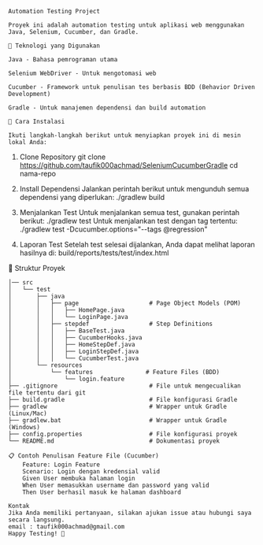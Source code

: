     Automation Testing Project
    
    Proyek ini adalah automation testing untuk aplikasi web menggunakan Java, Selenium, Cucumber, dan Gradle.
    
    🧰 Teknologi yang Digunakan
    
    Java - Bahasa pemrograman utama
    
    Selenium WebDriver - Untuk mengotomasi web
    
    Cucumber - Framework untuk penulisan tes berbasis BDD (Behavior Driven Development)
    
    Gradle - Untuk manajemen dependensi dan build automation

    🚀 Cara Instalasi

    Ikuti langkah-langkah berikut untuk menyiapkan proyek ini di mesin lokal Anda:
1.  Clone Repository
    git clone https://github.com/taufik000achmad/SeleniumCucumberGradle
    cd nama-repo

2. Install Dependensi
   Jalankan perintah berikut untuk mengunduh semua dependensi yang diperlukan:
   ./gradlew build

3. Menjalankan Test
   Untuk menjalankan semua test, gunakan perintah berikut:
   ./gradlew test
   Untuk menjalankan test dengan tag tertentu:
   ./gradlew test -Dcucumber.options="--tags @regression"

4. Laporan Test
   Setelah test selesai dijalankan, Anda dapat melihat laporan hasilnya di:
   build/reports/tests/test/index.html

🧪 Struktur Proyek

    │── src 
    │   └── test
    │       ├── java
    │       │   ├── page                    # Page Object Models (POM)
    │       │   │   ├── HomePage.java
    │       │   │   └── LoginPage.java
    │       │   ├── stepdef                 # Step Definitions
    │       │   │   ├── BaseTest.java
    │       │   │   ├── CucumberHooks.java
    │       │   │   ├── HomeStepDef.java
    │       │   │   ├── LoginStepDef.java
    │       │   │   └── CucumberTest.java
    │       └── resources
    │           └── features               # Feature Files (BDD)
    │               └── login.feature
    ├── .gitignore                          # File untuk mengecualikan file tertentu dari git
    ├── build.gradle                        # File konfigurasi Gradle
    ├── gradlew                             # Wrapper untuk Gradle (Linux/Mac)
    ├── gradlew.bat                         # Wrapper untuk Gradle (Windows)
    ├── config.properties                   # File konfigurasi proyek
    └── README.md                           # Dokumentasi proyek

    📋 Contoh Penulisan Feature File (Cucumber)
        Feature: Login Feature
        Scenario: Login dengan kredensial valid
        Given User membuka halaman login
        When User memasukkan username dan password yang valid
        Then User berhasil masuk ke halaman dashboard

    Kontak
    Jika Anda memiliki pertanyaan, silakan ajukan issue atau hubungi saya secara langsung.
    email : taufik000achmad@gmail.com
    Happy Testing! 🚀
